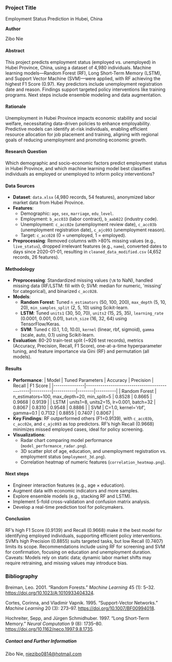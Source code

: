 ### Project Title

Employment Status Prediction in Hubei, China

**Author**

Zibo Nie

#### Abstract

This project predicts employment status (employed vs. unemployed) in Hubei Province, China, using a dataset of 4,980 individuals. Machine learning models—Random Forest (RF), Long Short-Term Memory (LSTM), and Support Vector Machine (SVM)—were applied, with RF achieving the highest F1 Score (0.97). Key predictors include unemployment registration date and reason. Findings support targeted policy interventions like training programs. Next steps include ensemble modeling and data augmentation.

#### Rationale

Unemployment in Hubei Province impacts economic stability and social welfare, necessitating data-driven policies to enhance employability. Predictive models can identify at-risk individuals, enabling efficient resource allocation for job placement and training, aligning with regional goals of reducing unemployment and promoting economic growth.

#### Research Question

Which demographic and socio-economic factors predict employment status in Hubei Province, and which machine learning model best classifies individuals as employed or unemployed to inform policy interventions?

#### Data Sources

- **Dataset**: `data.xlsx` (4,980 records, 54 features), anonymized labor market data from Hubei Province.
- **Features**:
  - Demographic: `age`, `sex`, `marriage`, `edu_level`.
  - Employment: `b_acc033` (labor contract), `b_aab022` (industry code).
  - Unemployment: `c_acc02e` (unemployment review date), `c_acc03b` (unemployment registration date), `c_ajc093` (unemployment reason).
  - Target: `c_acc028` (0 = unemployed, 1 = employed).
- **Preprocessing**: Removed columns with >80% missing values (e.g., `live_status`), dropped irrelevant features (e.g., `name`), converted dates to days since 2020-01-01, resulting in `cleaned_data_modified.csv` (4,652 records, 26 features).

#### Methodology

- **Preprocessing**: Standardized missing values (`\N` to NaN), handled missing data (RF/LSTM: fill with 0; SVM: median for numeric, 'missing' for categorical), and binarized `c_acc028`.
- **Models**:
  - **Random Forest**: Tuned `n_estimators` (50, 100, 200), `max_depth` (5, 10, 20), `min_samples_split` (2, 5, 10) using Scikit-learn.
  - **LSTM**: Tuned `units1` (30, 50, 70), `units2` (15, 25, 35), `learning_rate` (0.0001, 0.001, 0.01), `batch_size` (16, 32, 64) using TensorFlow/Keras.
  - **SVM**: Tuned `C` (0.1, 1.0, 10.0), `kernel` (linear, rbf, sigmoid), `gamma` (scale, auto, 0.1) using Scikit-learn.
- **Evaluation**: 80-20 train-test split (~926 test records), metrics (Accuracy, Precision, Recall, F1 Score), one-at-a-time hyperparameter tuning, and feature importance via Gini (RF) and permutation (all models).

#### Results

- **Performance**:
  | Model         | Tuned Parameters                              | Accuracy | Precision | Recall | F1 Score |
  |---------------|-----------------------------------------------|----------|-----------|--------|----------|
  | Random Forest | n_estimators=100, max_depth=20, min_split=5  | 0.8528   | 0.8665    | 0.9668 | 0.9139   |
  | LSTM          | units1=8, units2=15, lr=0.001, batch=32      | 0.8067   | 0.8310    | 0.9548 | 0.8886   |
  | SVM           | C=1.0, kernel='rbf', gamma=0.1               | 0.7132   | 0.8855    | 0.7407 | 0.8067   |
- **Key Findings**: RF outperformed others (F1=0.9139), with `c_acc03b`, `c_acc02e`, and `c_ajc093` as top predictors. RF’s high Recall (0.9668) minimizes missed employed cases, ideal for policy screening.
- **Visualizations**:
  - Radar chart comparing model performance (`model_performance_radar.png`).
  - 3D scatter plot of age, education, and unemployment registration vs. employment status (`employment_3d.png`).
  - Correlation heatmap of numeric features (`correlation_heatmap.png`).

#### Next steps

- Engineer interaction features (e.g., age × education).
- Augment data with economic indicators and more samples.
- Explore ensemble models (e.g., stacking RF and LSTM).
- Implement 5-fold cross-validation and confusion matrix analysis.
- Develop a real-time prediction tool for policymakers.

#### Conclusion

RF’s high F1 Score (0.9139) and Recall (0.9668) make it the best model for identifying employed individuals, supporting efficient policy interventions. SVM’s high Precision (0.8855) suits targeted tasks, but low Recall (0.7407) limits its scope. Recommendations include using RF for screening and SVM for confirmation, focusing on education and unemployment duration. Caveats: Models rely on static data; dynamic labor market shifts may require retraining, and missing values may introduce bias.

### Bibliography

Breiman, Leo. 2001. “Random Forests.” *Machine Learning* 45 (1): 5–32. https://doi.org/10.1023/A:1010933404324.

Cortes, Corinna, and Vladimir Vapnik. 1995. “Support-Vector Networks.” *Machine Learning* 20 (3): 273–97. https://doi.org/10.1007/BF00994018.

Hochreiter, Sepp, and Jürgen Schmidhuber. 1997. “Long Short-Term Memory.” *Neural Computation* 9 (8): 1735–80. https://doi.org/10.1162/neco.1997.9.8.1735.

##### Contact and Further Information

Zibo Nie, niezibo0814@hotmail.com

